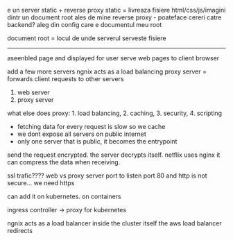 
e un server static + reverse proxy
static = livreaza fisiere html/css/js/imagini dintr un document root ales de mine
reverse proxy - poateface cereri catre backend?
aleg din config care e documentul meu root

document root = locul de unde serverul serveste fisiere

---

aseenbled page and displayed for user
serve web pages to client browser

add a few more servers
ngnix acts as a load balancing
proxy server = forwards client requests to other servers
1. web server
2. proxy server


what else does proxy: 1. load balancing, 2. caching, 3. security, 4. scripting
- fetching data for every request is slow so we cache 
- we dont expose all servers on public internet
- only one server that is public, it becomes the entrypoint

send the request encrypted. the server decrypts itself. 
netflix uses nginx 
it can compress the data when receiving. 


ssl trafic????
web vs proxy server
port to listen 
port 80 and http is not secure... we need https

can add it on kubernetes. on containers

ingress controller -> proxy for kubernetes 


ngnix acts as a load balancer inside the cluster itself 
the aws load balancer redirects 